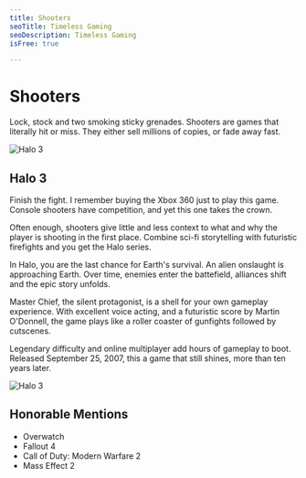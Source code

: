```yaml
---
title: Shooters
seoTitle: Timeless Gaming
seoDescription: Timeless Gaming
isFree: true

---
```


# Shooters

Lock, stock and two smoking sticky grenades. Shooters are games that literally hit or miss. They either sell millions of copies, or fade away fast. 

![Halo 3](https://www.gameinformer.com/s3/files/styles/body_default/s3/legacy-images/imagefeed/The%20Unexpected%20Surprises%20Of%20Replaying%20Halo%2C%20Halo%202%2C%20Halo%203%2C%20And%20Halo%204/TMCC-Halo-3-Floodgate-Advancing-Waters.jpg "Halo 3")

## Halo 3

Finish the fight. I remember buying the Xbox 360 just to play this game. Console shooters have competition, and yet this one takes the crown. 

Often enough, shooters give little and less context to what and why the player is shooting in the first place. Combine sci-fi storytelling with futuristic firefights and you get the Halo series. 

In Halo, you are the last chance for Earth's survival. An alien onslaught is approaching Earth. Over time, enemies enter the battefield, alliances shift and the epic story unfolds. 

Master Chief, the silent protagonist, is a shell for your own gameplay experience. With excellent voice acting, and a futuristic score by Martin O'Donnell, the game plays like a roller coaster of gunfights followed by cutscenes.

Legendary difficulty and online multiplayer add hours of gameplay to boot. Released September 25, 2007, this a game that still shines, more than ten years later.

![Halo 3](
https://www.gameinformer.com/s3/files/styles/body_default/s3/legacy-images/imagefeed/The%20Unexpected%20Surprises%20Of%20Replaying%20Halo%2C%20Halo%202%2C%20Halo%203%2C%20And%20Halo%204/TMCC-Halo-3-Tsavo-Highway-A-Gift.jpg "Halo 3")

## Honorable Mentions

- Overwatch
- Fallout 4
- Call of Duty: Modern Warfare 2
- Mass Effect 2